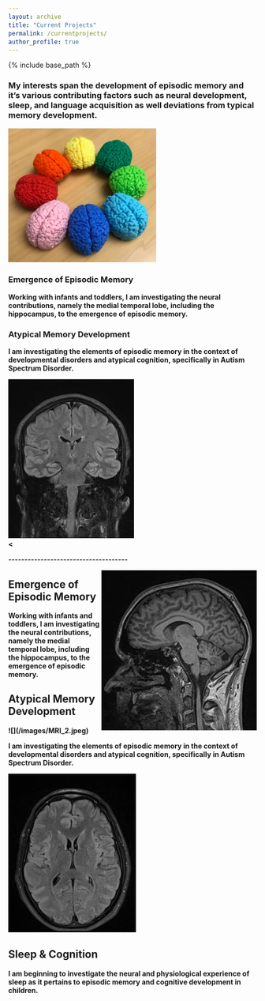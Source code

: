 ```yaml
---
layout: archive
title: "Current Projects"
permalink: /currentprojects/
author_profile: true
---
```


{% include base_path %}

<h3>My interests span the development of episodic memory and it’s various contributing factors such as neural development, sleep, and language acquisition as well deviations from typical memory development.</h3>

<body>
  <div class = "container">
    <div class = "image"> 
      <img src="images/brains.jpeg">
    </div>
    <div class = "text">
      <h3>Emergence of Episodic Memory</h3> 
      <b/>
      <p>Working with infants and toddlers, I am investigating the neural contributions, namely the medial temporal lobe, including the hippocampus, to the emergence of episodic memory.</p>
    </div>
  </div>
  <div class = "container">
    <div class = "text">
      <h3>Atypical Memory Development</h3>
      <b/>
      <p>I am investigating the elements of episodic memory in the context of developmental disorders and atypical cognition, specifically in Autism Spectrum Disorder.</p>
    </div>
    <div class = "image"> 
      <img src = "images/MRI_1.jpeg">
    </div>
  </div>
  <
   

  
  
  <p>-------------------------------------</p>
<img style="float: right;" src="images/MRI_2.jpeg"> <h2 class="has-text-align-left">Emergence of Episodic Memory</h2>
<p class="has-text-align-left has-normal-font-size">Working with infants and toddlers, I am investigating the neural contributions, namely the medial temporal lobe, including the hippocampus, to the emergence of episodic memory.</p>

<h2 class="has-text-align-right">Atypical Memory Development</h2> ![](/images/MRI_2.jpeg)
<p class="has-text-align-right has-normal-font-size">I am investigating the elements of episodic memory in the context of developmental disorders and atypical cognition, specifically in Autism Spectrum Disorder.</p>


![](/images/MRI_3.jpeg) <h2 class="has-text-align-left">Sleep & Cognition</h2>
<p class="has-text-align-left has-normal-font-size">I am beginning to investigate the neural and physiological experience of sleep as it pertains to episodic memory and cognitive development in children.</p>
